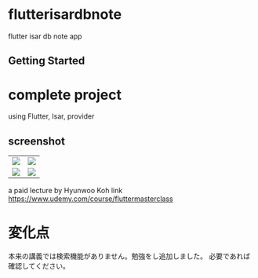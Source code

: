 # flutterisardbnote

flutter isar db note app

## Getting Started

# complete project

using Flutter, Isar, provider

## screenshot
|    |            |
|:---------:|:-------------:|
| ![](https://markdown.kage2k.com/uploads/b2d244b0-015c-4900-a83c-44dc292a84b9.png) |  ![](https://markdown.kage2k.com/uploads/2504af9e-a482-4076-ad6f-f632af8621f0.png) |
| ![](https://markdown.kage2k.com/uploads/8664f787-bc3c-4c51-9c90-b53944450745.png)|    ![](https://markdown.kage2k.com/uploads/cb404ac6-55eb-4dad-b983-4f1fba2d3d01.png)   |

a paid lecture by Hyunwoo Koh
link https://www.udemy.com/course/fluttermasterclass


# 変化点

本来の講義では検索機能がありません。勉強をし追加しました。
必要であれば確認してください。
